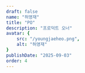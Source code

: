 ```yaml
---
draft: false
name: "허영재"
title: "PO"
description: "프로덕트 오너"
avatar: {
    src: "/youngjaeheo.png",
    alt: "허영재"
}
publishDate: "2025-09-03"
order: 4
---
```


